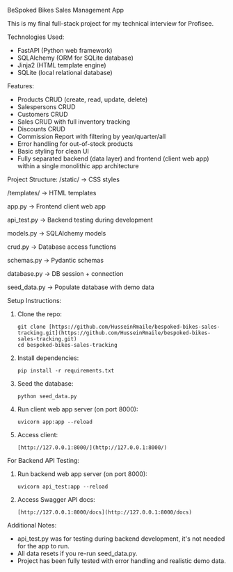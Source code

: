 BeSpoked Bikes Sales Management App

This is my final full-stack project for my technical interview for Profisee.

Technologies Used:

* FastAPI (Python web framework)
* SQLAlchemy (ORM for SQLite database)
* Jinja2 (HTML template engine)
* SQLite (local relational database)

Features:

* Products CRUD (create, read, update, delete)
* Salespersons CRUD
* Customers CRUD
* Sales CRUD with full inventory tracking
* Discounts CRUD
* Commission Report with filtering by year/quarter/all
* Error handling for out-of-stock products
* Basic styling for clean UI
* Fully separated backend (data layer) and frontend (client web app) within a single monolithic app architecture

Project Structure:
/static/             →       CSS styles

/templates/          →       HTML templates

app.py               →       Frontend client web app

api_test.py          →       Backend testing during development

models.py            →       SQLAlchemy models

crud.py              →       Database access functions

schemas.py           →       Pydantic schemas

database.py          →       DB session + connection

seed_data.py         →       Populate database with demo data

Setup Instructions:

1. Clone the repo:
   ```
   git clone [https://github.com/HusseinRmaile/bespoked-bikes-sales-tracking.git](https://github.com/HusseinRmaile/bespoked-bikes-sales-tracking.git)
   cd bespoked-bikes-sales-tracking
   ```
2. Install dependencies:
   ```
   pip install -r requirements.txt
   ```
3. Seed the database:
   ```
   python seed_data.py
   ```
4. Run client web app server (on port 8000):
   ```
   uvicorn app:app --reload
   ```
5. Access client:
   ```
   [http://127.0.0.1:8000/](http://127.0.0.1:8000/)
   ```
For Backend API Testing:

1. Run backend web app server (on port 8000):
   ```
   uvicorn api_test:app --reload
   ```
2. Access Swagger API docs:
   ```
   [http://127.0.0.1:8000/docs](http://127.0.0.1:8000/docs)
   ```
Additional Notes:

* api_test.py was for testing during backend development, it's not needed for the app to run.
* All data resets if you re-run seed_data.py.
* Project has been fully tested with error handling and realistic demo data.
